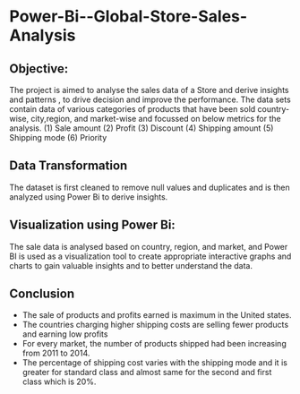 # Power-Bi--Global-Store-Sales-Analysis
## Objective: 
The project is aimed to analyse the sales data of a Store and derive insights and patterns , to drive decision and improve the performance.
The data sets contain data of various categories of products that have been sold country-wise, city,region, and market-wise and focussed on below metrics for the analysis.
(1)	Sale amount
(2)	Profit
(3)	Discount 
(4)	Shipping amount 
(5)	Shipping mode
(6)	Priority 
## Data Transformation
The dataset is first cleaned to remove null values and duplicates and is then analyzed using Power Bi to derive insights.
## Visualization using Power Bi:
The sale data is analysed based on country, region, and market, and Power BI is used as a visualization tool to create appropriate interactive graphs and charts to gain valuable insights and to better understand the data.
## Conclusion
* The sale of products and profits earned is maximum in the United states. 
* The countries charging higher shipping costs are selling fewer products and earning low profits
* For every market, the number of products shipped had been increasing from 2011 to 2014.
* The percentage of shipping cost varies with the shipping mode and it is greater for standard class and almost same for the second and first class which is 20%.

